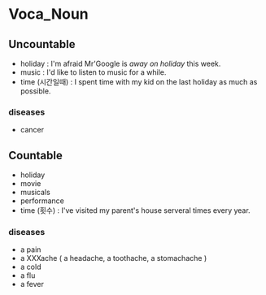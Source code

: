 # Voca_Noun

## Uncountable
- holiday : I'm afraid Mr'Google is *away on holiday* this week.
- music : I'd like to listen to music for a while.
- time (시간일때) : I spent time with my kid on the last holiday as much as possible.

### diseases
- cancer

## Countable
- holiday
- movie
- musicals
- performance
- time (횟수) : I've visited my parent's house serveral times every year.

### diseases

- a pain
- a XXXache ( a headache, a toothache, a stomachache )
- a cold
- a flu
- a fever
